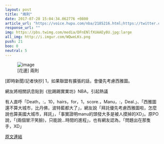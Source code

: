 ```yaml
---
layout: post
title: "兩則"
date: 2017-07-28 15:04:34.062776 +0800
article_url: "https://voice.hupu.com/nba/2185216.html;https://twitter.com/manuginobili/status/889958434229170176;http://i.imgur.com/WQweLKs.png"
response_url: ""
img: https://pbs.twimg.com/media/DFnENlfXUAAEy8U.jpg:large
all_img: http://i.imgur.com/WQweLKs.png
push: 21
boo: 0
neutral: 5
---
```


<figure>
<img src="https://pbs.twimg.com/media/DFnENlfXUAAEy8U.jpg:large" alt="image">
<figcaption>
[花邊] 兩則
</figcaption>
</figure>



[即時新聞/記者快抄] 1，如果聯盟有擴張的話，會優先考慮西雅圖。

網友將相關訊息貼到《批踢踢實業坊》NBA，引起熱議

有人直呼「Death，:，10，hairs，for，1，score.，Manu，:，Deal.」、「西雅圖還不算大城市，比丹佛，波特藍都大了」，網友說「拜託優先考慮西雅圖啦，怎麼說也算美國大城市，拜託」，「事實證明manu的頭發大多是被人摸掉的XD」。原PO說，「(兩個冒汗笑臉)，只能說...時間的進程」，也有網友認為，「問題出在那隻手，XD」

<a href = "https://www.ptt.cc/bbs/NBA/M.1501027926.A.65E.html">原文連結</a>

